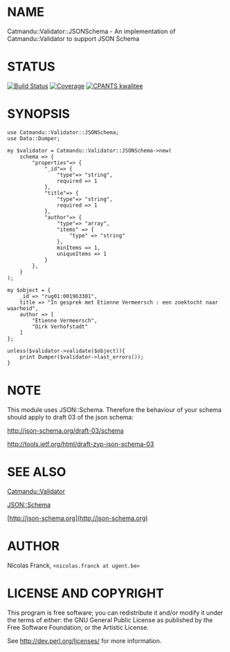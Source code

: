 # NAME

Catmandu::Validator::JSONSchema - An implementation of Catmandu::Validator to support JSON Schema

# STATUS

[![Build Status](https://travis-ci.org/LibreCat/Catmandu-Validator-JSONSchema.svg?branch=master)](https://travis-ci.org/LibreCat/Catmandu-Validator-JSONSchema)
[![Coverage](https://coveralls.io/repos/LibreCat/Catmandu-Validator-JSONSchema/badge.svg?branch=master)](https://coveralls.io/r/LibreCat/Catmandu-Validator-JSONSchema)
[![CPANTS kwalitee](http://cpants.cpanauthors.org/dist/Catmandu-Validator-JSONSchema.png)](http://cpants.cpanauthors.org/dist/Catmandu-Validator-JSONSchema)

# SYNOPSIS

    use Catmandu::Validator::JSONSchema;
    use Data::Dumper;

    my $validator = Catmandu::Validator::JSONSchema->new(
        schema => {
            "properties"=> {
                "_id"=> {
                    "type"=> "string",
                    required => 1
                },
                "title"=> {
                    "type"=> "string",
                    required => 1
                },
                "author"=> {
                    "type"=> "array",
                    "items" => {
                        "type" => "string"
                    },
                    minItems => 1,
                    uniqueItems => 1
                }
            },
        }
    );

    my $object = {
        _id => "rug01:001963301",
        title => "In gesprek met Etienne Vermeersch : een zoektocht naar waarheid",
        author => [
            "Etienne Vermeersch",
            "Dirk Verhofstadt"
        ]
    };

    unless($validator->validate($object)){
        print Dumper($validator->last_errors());
    }

# NOTE

This module uses JSON::Schema. Therefore the behaviour of
your schema should apply to draft 03 of the json schema:

http://json-schema.org/draft-03/schema

http://tools.ietf.org/html/draft-zyp-json-schema-03

# SEE ALSO

[Catmandu::Validator](https://metacpan.org/pod/Catmandu::Validator)

[JSON::Schema](https://metacpan.org/pod/JSON::Schema)

[http://json-schema.org](http://json-schema.org)

# AUTHOR

Nicolas Franck, `<nicolas.franck at ugent.be>`

# LICENSE AND COPYRIGHT

This program is free software; you can redistribute it and/or modify it
under the terms of either: the GNU General Public License as published
by the Free Software Foundation; or the Artistic License.

See http://dev.perl.org/licenses/ for more information.
